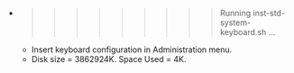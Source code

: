 * >>>>>>>>> Running inst-std-system-keyboard.sh ...
  * Insert keyboard configuration in Administration menu.
  * Disk size = 3862924K. Space Used = 4K.
